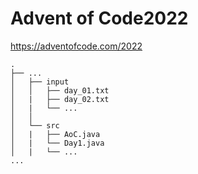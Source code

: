 # Advent of Code2022

https://adventofcode.com/2022

```
.
├── ...
│   ├── input
│   │   ├── day_01.txt
│   |   ├── day_02.txt
│   |   └── ...      
│   │
│   └── src
│   |   ├── AoC.java
│   |   └── Day1.java
│   |   └── ...   
...

``` 
